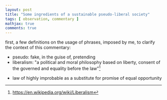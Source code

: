 ```yaml
---
layout: post
title: "Some ingredients of a sustainable pseudo-liberal society"
tags: [ observation, commentary ]
mathjax: true
comments: true
---
```


first, a few definitions on the usage of phrases, imposed by me, to clarify the context of this commentary:
- pseudo: fake, in the guise of, pretending
- liberalism: "a political and moral philosophy based on liberty, consent of the governed and equality before the law"[^1]

[^1]: <https://en.wikipedia.org/wiki/Liberalism>


- law of highly improbable as a substitute for promise of equal opportunity
